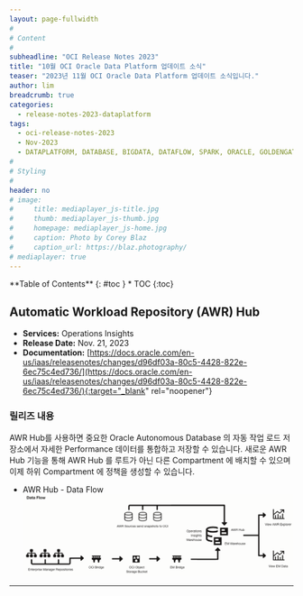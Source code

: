 ```yaml
---
layout: page-fullwidth
#
# Content
#
subheadline: "OCI Release Notes 2023"
title: "10월 OCI Oracle Data Platform 업데이트 소식"
teaser: "2023년 11월 OCI Oracle Data Platform 업데이트 소식입니다."
author: lim
breadcrumb: true
categories:
  - release-notes-2023-dataplatform
tags:
  - oci-release-notes-2023
  - Nov-2023
  - DATAPLATFORM, DATABASE, BIGDATA, DATAFLOW, SPARK, ORACLE, GOLDENGATE
#
# Styling
#
header: no
# image:
#     title: mediaplayer_js-title.jpg
#     thumb: mediaplayer_js-thumb.jpg
#     homepage: mediaplayer_js-home.jpg
#     caption: Photo by Corey Blaz
#     caption_url: https://blaz.photography/
# mediaplayer: true
---
```


<div class="panel radius" markdown="1">
**Table of Contents**
{: #toc }
*  TOC
{:toc}
</div>

## Automatic Workload Repository (AWR) Hub 
* **Services:** Operations Insights
* **Release Date:** Nov. 21, 2023
* **Documentation:** [https://docs.oracle.com/en-us/iaas/releasenotes/changes/d96df03a-80c5-4428-822e-6ec75c4ed736/](https://docs.oracle.com/en-us/iaas/releasenotes/changes/d96df03a-80c5-4428-822e-6ec75c4ed736/){:target="_blank" rel="noopener"}

### 릴리즈 내용
AWR Hub를 사용하면 중요한 Oracle Autonomous Database 의 자동 작업 로드 저장소에서 자세한 Performance 데이터를 통합하고 저장할 수 있습니다. 새로운 AWR Hub 기능을 통해 AWR Hub 를 루트가 아닌 다른 Compartment 에 배치할 수 있으며 이제 하위 Compartment 에 정책을 생성할 수 있습니다.

- AWR Hub - Data Flow
  ![AWR Hub](/assets/img/dataplatform/2023/release_note/202312/01_oci_awr_hub_data_flow.png)



---
